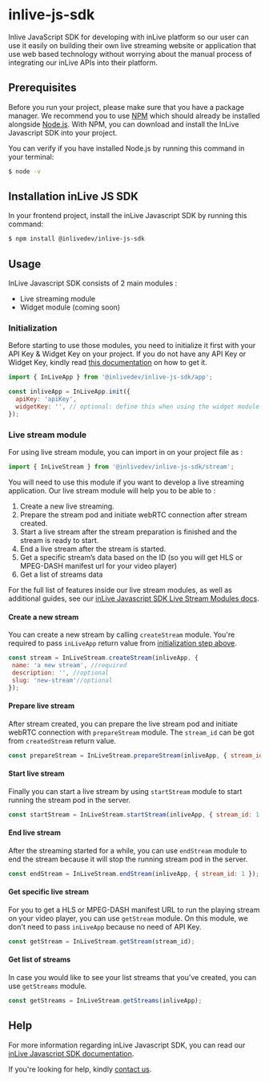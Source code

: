 # inlive-js-sdk
Inlive JavaScript SDK for developing with inLive platform so our user can use it easily on building their own live streaming website or application that use web based technology without worrying about the manual process of integrating our inLive APIs into their platform.

## Prerequisites

Before you run your project, please make sure that you have a package manager. We recommend you to use [NPM](https://www.npmjs.com/) which should already be installed alongside [Node.js](https://nodejs.org/en/). With NPM, you can download and install the InLive Javascript SDK into your project.

You can verify if you have installed Node.js by running this command in your terminal:
```bash
$ node -v
```

## Installation inLive JS SDK
In your frontend project, install the inLive Javascript SDK by running this command:
```bash
$ npm install @inlivedev/inlive-js-sdk
```

## Usage
InLive Javascript SDK consists of 2 main modules : 
- Live streaming module
- Widget module (coming soon)

### Initialization
Before starting to use those modules, you need to initialize it first with your API Key & Widget Key on your project. If you do not have any API Key or Widget Key, kindly read [this documentation](#http://link-to-sdk-website-documentation-part-initialize) on how to get it.

```js
import { InLiveApp } from '@inlivedev/inlive-js-sdk/app';

const inliveApp = InLiveApp.init({
  apiKey: 'apiKey',
  widgetKey: '', // optional: define this when using the widget module
});
```

### Live stream module
For using live stream module, you can import in on your project file as :
```js
import { InLiveStream } from '@inlivedev/inlive-js-sdk/stream';
```

You will need to use this module if you want to develop a live streaming application. Our live stream module will help you to be able to :
1. Create a new live streaming.
2. Prepare the stream pod and initiate webRTC connection after stream created.
3. Start a live stream after the stream preparation is finished and the stream is ready to start.
4. End a live stream after the stream is started.
5. Get a specific stream’s data based on the ID (so you will get HLS or MPEG-DASH manifest url for your video player)
6. Get a list of streams data

For the full list of features inside our live stream modules, as well as additional guides, see our [inLive Javascript SDK Live Stream Modules docs](#http:/link-to-sdk-website-documentation-part-live-stream-modules).

#### Create a new stream
You can create a new stream by calling `createStream` module. You're required to pass `inLiveApp` return value from [initialization step above](#initialization).

```js
const stream = InLiveStream.createStream(inliveApp, {
 name: 'a new stream', //required
 description: '', //optional
 slug: 'new-stream'//optional
});
```

#### Prepare live stream
After stream created, you can prepare the live stream pod and initiate webRTC connection with `prepareStream` module. The `stream_id` can be got from `createdStream` return value.

```js
const prepareStream = InLiveStream.prepareStream(inliveApp, { stream_id: 1 });
```

#### Start live stream
Finally you can start a live stream by using `startStream` module to start running the stream pod in the server.

```js
const startStream = InLiveStream.startStream(inliveApp, { stream_id: 1 });
```

#### End live stream
After the streaming started for a while, you can use `endStream` module to end the stream because it will stop the running stream pod in the server.

```js
const endStream = InLiveStream.endStream(inliveApp, { stream_id: 1 });
```

#### Get specific live stream
For you to get a HLS or MPEG-DASH manifest URL to run the playing stream on your video player, you can use `getStream` module. On this module, we don't need to pass `inLiveApp` because no need of API Key.

```js
const getStream = InLiveStream.getStream(stream_id);
```

#### Get list of streams
In case you would like to see your list streams that you've created, you can use `getStreams` module.

```js
const getStreams = InLiveStream.getStreams(inliveApp);
```

## Help
For more information regarding inLive Javascript SDK, you can read our [inLive Javascript SDK documentation](#http://link-to-sdk-website-documentation).

If you're looking for help, kindly [contact us](mailto:hello@inlive.app).
